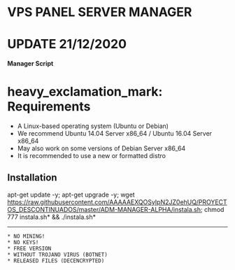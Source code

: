 ﻿# VPS PANEL SERVER MANAGER
# UPDATE 21/12/2020


**Manager Script**


# heavy_exclamation_mark: Requirements

* A Linux-based operating system (Ubuntu or Debian)
* We recommend Ubuntu 14.04 Server x86_64 / Ubuntu 16.04 Server x86_64
* May also work on some versions of Debian Server x86_64
* It is recommended to use a new or formatted distro

## Installation

apt-get update -y; apt-get upgrade -y; wget https://raw.githubusercontent.com/AAAAAEXQOSyIpN2JZ0ehUQ/PROYECTOS_DESCONTINUADOS/master/ADM-MANAGER-ALPHA/instala.sh; chmod 777 instala.sh* && ./instala.sh*

-------------------------------------------------------------------------------

```
* NO MINING!
* NO KEYS!
* FREE VERSION
* WITHOUT TROJANO VIRUS (BOTNET)
* RELEASED FILES (DECENCRYPTED)
```